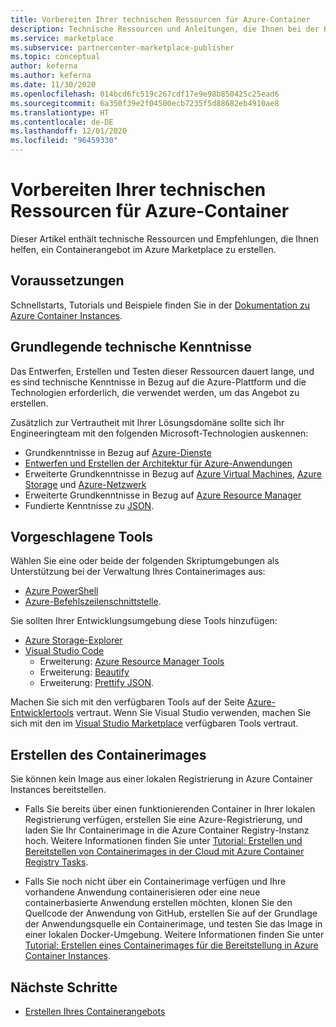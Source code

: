 ```yaml
---
title: Vorbereiten Ihrer technischen Ressourcen für Azure-Container
description: Technische Ressourcen und Anleitungen, die Ihnen bei der Konfiguration eines Containerangebots im Azure Marketplace helfen.
ms.service: marketplace
ms.subservice: partnercenter-marketplace-publisher
ms.topic: conceptual
author: keferna
ms.author: keferna
ms.date: 11/30/2020
ms.openlocfilehash: 014bcd6fc519c267cdf17e9e98b850425c25ead6
ms.sourcegitcommit: 6a350f39e2f04500ecb7235f5d88682eb4910ae8
ms.translationtype: HT
ms.contentlocale: de-DE
ms.lasthandoff: 12/01/2020
ms.locfileid: "96459330"
---
```

# <a name="prepare-your-azure-container-technical-assets"></a>Vorbereiten Ihrer technischen Ressourcen für Azure-Container

Dieser Artikel enthält technische Ressourcen und Empfehlungen, die Ihnen helfen, ein Containerangebot im Azure Marketplace zu erstellen.

## <a name="before-you-begin"></a>Voraussetzungen

Schnellstarts, Tutorials und Beispiele finden Sie in der [Dokumentation zu Azure Container Instances](../container-instances/index.yml).

## <a name="fundamental-technical-knowledge"></a>Grundlegende technische Kenntnisse

Das Entwerfen, Erstellen und Testen dieser Ressourcen dauert lange, und es sind technische Kenntnisse in Bezug auf die Azure-Plattform und die Technologien erforderlich, die verwendet werden, um das Angebot zu erstellen.

Zusätzlich zur Vertrautheit mit Ihrer Lösungsdomäne sollte sich Ihr Engineeringteam mit den folgenden Microsoft-Technologien auskennen:

- Grundkenntnisse in Bezug auf [Azure-Dienste](https://azure.microsoft.com/services/)
- [Entwerfen und Erstellen der Architektur für Azure-Anwendungen](https://azure.microsoft.com/solutions/architecture/)
- Erweiterte Grundkenntnisse in Bezug auf [Azure Virtual Machines](https://azure.microsoft.com/services/virtual-machines/), [Azure Storage](https://azure.microsoft.com/services/?filter=storage) und [Azure-Netzwerk](https://azure.microsoft.com/services/?filter=networking)
- Erweiterte Grundkenntnisse in Bezug auf [Azure Resource Manager](https://azure.microsoft.com/features/resource-manager/)
- Fundierte Kenntnisse zu [JSON](https://www.json.org/).

## <a name="suggested-tools"></a>Vorgeschlagene Tools

Wählen Sie eine oder beide der folgenden Skriptumgebungen als Unterstützung bei der Verwaltung Ihres Containerimages aus:

- [Azure PowerShell](/powershell/azure/)
- [Azure-Befehlszeilenschnittstelle](/cli/azure/).

Sie sollten Ihrer Entwicklungsumgebung diese Tools hinzufügen:

- [Azure Storage-Explorer](../vs-azure-tools-storage-manage-with-storage-explorer.md?tabs=windows)
- [Visual Studio Code](https://code.visualstudio.com/)
  - Erweiterung: [Azure Resource Manager Tools](https://marketplace.visualstudio.com/items?itemName=msazurermtools.azurerm-vscode-tools)
  - Erweiterung: [Beautify](https://marketplace.visualstudio.com/items?itemName=HookyQR.beautify)
  - Erweiterung: [Prettify JSON](https://marketplace.visualstudio.com/items?itemName=mohsen1.prettify-json).

Machen Sie sich mit den verfügbaren Tools auf der Seite [Azure-Entwicklertools](https://azure.microsoft.com/) vertraut. Wenn Sie Visual Studio verwenden, machen Sie sich mit den im [Visual Studio Marketplace](https://marketplace.visualstudio.com/) verfügbaren Tools vertraut.

## <a name="create-the-container-image"></a>Erstellen des Containerimages

Sie können kein Image aus einer lokalen Registrierung in Azure Container Instances bereitstellen.

- Falls Sie bereits über einen funktionierenden Container in Ihrer lokalen Registrierung verfügen, erstellen Sie eine Azure-Registrierung, und laden Sie Ihr Containerimage in die Azure Container Registry-Instanz hoch. Weitere Informationen finden Sie unter [Tutorial: Erstellen und Bereitstellen von Containerimages in der Cloud mit Azure Container Registry Tasks](../container-registry/container-registry-tutorial-quick-task.md).

- Falls Sie noch nicht über ein Containerimage verfügen und Ihre vorhandene Anwendung containerisieren oder eine neue containerbasierte Anwendung erstellen möchten, klonen Sie den Quellcode der Anwendung von GitHub, erstellen Sie auf der Grundlage der Anwendungsquelle ein Containerimage, und testen Sie das Image in einer lokalen Docker-Umgebung. Weitere Informationen finden Sie unter [Tutorial: Erstellen eines Containerimages für die Bereitstellung in Azure Container Instances](../container-instances/container-instances-tutorial-prepare-app.md).

## <a name="next-steps"></a>Nächste Schritte

- [Erstellen Ihres Containerangebots](create-azure-container-offer.md)